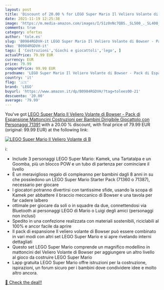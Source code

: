 ```yaml
---
layout: post
title: 'Discount of 20.00 % for LEGO Super Mario Il Veliero Volante di B'
date: 2021-11-19 12:25:38
image: 'https://m.media-amazon.com/images/I/51z0nNc7QBS._SL500_._SL400_.jpg'
comments: true
category: ofertas
author: 'tole.es'
slug: 'B0984RGDVH-it LEGO Super Mario Il Veliero Volante di Bowser - Pack di...'
sku: 'B0984RGDVH-it'
tags: [ 'Costruzioni','Giochi e giocattoli','lego', ]
actualPrice: 79.99 EUR
currency: EUR
price: 79.99
comparePrice: 99.99 EUR
prodname: 'LEGO Super Mario Il Veliero Volante di Bowser - Pack di Espansione  Mattoncini Costruzioni per Bambini  Dirigibile Giocattolo con Personaggi  71391'
country: 'it'
flag: '🇮🇹'
brand: 'LEGO'
buyurl: 'https://www.amazon.it/dp/B0984RGDVH/?tag=tolees00-21'
descuento: '20.00'
average: '79.99'
---
```


You've got [LEGO Super Mario Il Veliero Volante di Bowser - Pack di Espansione  Mattoncini Costruzioni per Bambini  Dirigibile Giocattolo con Personaggi  71391](https://www.amazon.it/dp/B0984RGDVH/?tag=tolees00-21) with a  20.00 % discount, with final price of 79.99 EUR (original: 99.99 EUR) at the following link:

[![LEGO Super Mario Il Veliero Volante di B](https://m.media-amazon.com/images/I/51z0nNc7QBS._SL500_._SL400_.jpg)](https://www.amazon.it/dp/B0984RGDVH/?tag=tolees00-21)

ℹ️:

- Include 3 personaggi LEGO Super Mario: Kamek, una Tartatalpa e un Goomba, più un blocco POW e un tubo di partenza per cominciare il livello
- È un meraviglioso regalo di compleanno per bambini dagli 8 anni in su che possiedono un LEGO Super Mario Starter Pack (71360 o 71387), necessario per giocare
- I giocatori potranno divertirsi con tantissime sfide, usando la scopa di Kamek per abbattere il braccio meccanico di Bowser e una tavola per far cadere lalbero
- ottimale per giocare da soli o in squadre da due, connettendosi via Bluetooth ai personaggi LEGO di Mario o Luigi degli amici (personaggi non inclusi)
- Spedito in una confezione realizzata con materiali sostenibili, riciclabili al 100% e ancor facile da aprire
- Il pack di espansione Il veliero volante di Bowser può essere combinato in vari modi con altri set LEGO Super Mario e si apre rivelando interni dettagliati
- Questo set LEGO Super Mario comprende un magnifico modellino in mattoncini del Veliero Volante di Bowser per aggiungere un altro livello al gioco da costruire LEGO Super Mario
- Lapp gratuita LEGO Super Mario offre istruzioni per la costruzione, ispirazioni, un forum sicuro per i bambini dove condividere idee e molto altro ancora.

[🛒 Check the deal!!](https://www.amazon.it/dp/B0984RGDVH/?tag=tolees00-21)
